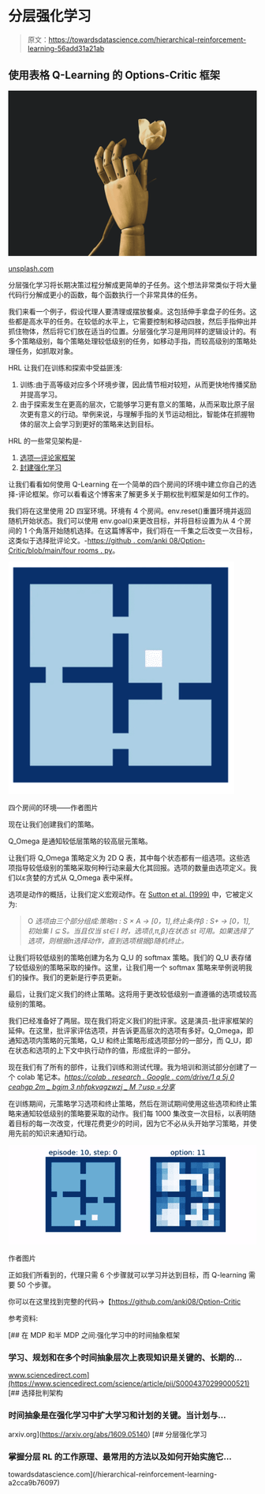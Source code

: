 # 分层强化学习

> 原文：<https://towardsdatascience.com/hierarchical-reinforcement-learning-56add31a21ab>

## 使用表格 Q-Learning 的 Options-Critic 框架

![](img/abc08d9e99c1bb2fa1b965b2a941ec25.png)

[unsplash.com](https://unsplash.com/photos/Ya2j-l92uXQ)

分层强化学习将长期决策过程分解成更简单的子任务。这个想法非常类似于将大量代码行分解成更小的函数，每个函数执行一个非常具体的任务。

我们来看一个例子，假设代理人要清理或摆放餐桌。这包括伸手拿盘子的任务。这些都是高水平的任务。在较低的水平上，它需要控制和移动四肢，然后手指伸出并抓住物体，然后将它们放在适当的位置。分层强化学习是用同样的逻辑设计的。有多个策略级别，每个策略处理较低级别的任务，如移动手指，而较高级别的策略处理任务，如抓取对象。

HRL 让我们在训练和探索中受益匪浅:

1.  训练:由于高等级对应多个环境步骤，因此情节相对较短，从而更快地传播奖励并提高学习。
2.  由于探索发生在更高的层次，它能够学习更有意义的策略，从而采取比原子层次更有意义的行动。举例来说，与理解手指的关节运动相比，智能体在抓握物体的层次上会学习到更好的策略来达到目标。

HRL 的一些常见架构是-

1.  [选项—评论家框架](https://arxiv.org/abs/1609.05140)
2.  [封建强化学习](https://proceedings.neurips.cc/paper/1992/file/d14220ee66aeec73c49038385428ec4c-Paper.pdf)

让我们看看如何使用 Q-Learning 在一个简单的四个房间的环境中建立你自己的选择-评论框架。你可以看看这个博客来了解更多关于期权批判框架是如何工作的。

我们将在这里使用 2D 四室环境。环境有 4 个房间。env.reset()重置环境并返回随机开始状态。我们可以使用 env.goal()来更改目标，并将目标设置为从 4 个房间的 1 个角落开始随机选择。在这篇博客中，我们将在一千集之后改变一次目标，这类似于选择批评论文。-[https://github . com/anki 08/Option-Critic/blob/main/four rooms . py](https://github.com/anki08/Option-Critic/blob/main/fourrooms.py)。

![](img/3f74175e0059a328dcde7297e1b72d3f.png)

四个房间的环境——作者图片

现在让我们创建我们的策略。

Q_Omega 是通知较低层策略的较高层元策略。

让我们将 Q_Omega 策略定义为 2D Q 表，其中每个状态都有一组选项。这些选项指导较低级别的策略采取何种行动来最大化其回报。选项的数量由选项定义。我们以ε贪婪的方式从 Q_Omega 表中采样。

选项是动作的概括，让我们定义宏观动作。在 [Sutton et al. (1999)](https://pdf.sciencedirectassets.com/271585/1-s2.0-S0004370200X00549/1-s2.0-S0004370299000521/main.pdf?X-Amz-Security-Token=IQoJb3JpZ2luX2VjEIP%2F%2F%2F%2F%2F%2F%2F%2F%2F%2FwEaCXVzLWVhc3QtMSJGMEQCIESLGtl5GrhhtZzdj5yqOgLrGDYmpVYXrKly71u0oGyFAiBv%2FCP50jyEYbf%2F%2BE2HfV6EW7K5zBrv5JIzFhq9uCH6Eyq9Awi8%2F%2F%2F%2F%2F%2F%2F%2F%2F%2F8BEAMaDDA1OTAwMzU0Njg2NSIMNYyrwvB33DZ1Kvq2KpED2FGegHwZmRk4sG7jfW1H78WdCz2G5%2BpEUrTz7aVuPOz0Zq0uPgCvB%2FKt%2FnIs0nxyfjamVx%2BTiEg7mXd8Kx7LV1EuFqSrFAIZnICMr5wmQowQ5D1XY%2BGCRRCgAsSi2BYqPtVpR6taAMgOwvaotyUXU0l6%2BVWE%2F5WJJEYkKdSYNhFGTLGwt0q7KtzO4B8n1BydcHuoeUmAfXptKjAQ8UFMEC2UnQNcBEz3tsN1SnC7%2BGvMi79YSxGypwzqa6SjZK1AyUQMRi%2F8whfXBereqN3ambFtnW0uGU9iuZi3MXWC3oZVQkrEmvXrqFeb21V0XZhprRG9NzDdpDmCrtuWWJsDu8XJTR8978wWKmHFPfnOMdQ6DvJ12vfy%2BwxNktNdVe8Tv61CwpYaHVU1n0D9h7VnGYjrA00XwBbdSd1HWv%2BTf88TMfRfHWi1emigaIsCFO8roZA8NOtsagNpLnKUuTrh89c1SeNGHrkyp9bKiEAe4Lztujruty1HSYm%2Bel0wUKdfpL4F%2FH7BtEHgq9bEwSiYrGYw3MzP9QU67AGxunsKSQrJkq6nGSSjWdrUrWMcvcBN6YtyOo7S5Ou%2F5s4WeZltWSkYMKa%2FbrbnLbNwvk%2BmMYUEfroS%2FNN51aaY03WfncGwo6DvX6S3llWno0E5mtLiF7x3JYXkilFnXnpcleWERzSP6ubqMLFYxyvsFAdgImdAK4DXxV89kmyht0tG%2FxQeQ1BULxqwbg8RlTIL0TTusUvCDy8Wu0zaRJpwxvwYZAWukK7VbnrGEkMZkaJ7iVs9EZBgMmw72HW7sRViY2X3qdfbJCI4Twzbx1T%2FXwhJ8RH50e0LpE%2B5CXwZIc5iHqee3pw5E7mWfA%3D%3D&X-Amz-Algorithm=AWS4-HMAC-SHA256&X-Amz-Date=20200507T112434Z&X-Amz-SignedHeaders=host&X-Amz-Expires=299&X-Amz-Credential=ASIAQ3PHCVTY2WMI6KVY%2F20200507%2Fus-east-1%2Fs3%2Faws4_request&X-Amz-Signature=fbeea06d2fffc09501375dfd3c8ccb28725cbffa5f2776ac31e8fb35278d5d0a&hash=e3cf3d3e59d1e679b1771c52c7242cfd07f5faa8a499adb416f226a1b1297e89&host=68042c943591013ac2b2430a89b270f6af2c76d8dfd086a07176afe7c76c2c61&pii=S0004370299000521&tid=spdf-d8bd98f6-5625-46bc-b78e-9f168d0a531b&sid=2d141b7d833611469889b85080d0b045cbe8gxrqb&type=client) 中，它被定义为:

> O *选项由三个部分组成:策略π : S × A → [0，1],终止条件β : S+ → [0，1],初始集 I ⊆ S。当且仅当 st∈ I 时，选项⟨I,π,β⟩在状态 st 可用。如果选择了选项，则根据π选择动作，直到选项根据β随机终止。*

让我们将较低级别的策略创建为名为 Q_U 的 softmax 策略。我们的 Q_U 表存储了较低级别的策略采取的操作。这里，让我们用一个 softmax 策略来举例说明我们的操作。我们的更新是行李员更新。

最后，让我们定义我们的终止策略。这将用于更改较低级别一直遵循的选项或较高级别的策略。

我们已经准备好了两层。现在我们将定义我们的批评家。这是演员-批评家框架的延伸。在这里，批评家评估选项，并告诉更高层次的选项有多好。Q_Omega，即通知选项内策略的元策略，Q_U 和终止策略形成选项部分的一部分，而 Q_U，即在状态和选项的上下文中执行动作的值，形成批评的一部分。

现在我们有了所有的部件，让我们训练和测试代理。我为培训和测试部分创建了一个 colab 笔记本。[*https://colab . research . Google . com/drive/1 q 5j 0 ceahgp 2m _ bgjm 3 nhfpkvqgzwzj _ M？usp =分享*](https://colab.research.google.com/drive/1q5J0CeAhGP2M_bgJM3NhFpKVqgzWzJ_M?usp=sharing)

在训练期间，元策略学习选项和终止策略，然后在测试期间使用这些选项和终止策略来通知较低级别的策略要采取的动作。我们每 1000 集改变一次目标，以表明随着目标的每一次改变，代理花费更少的时间，因为它不必从头开始学习策略，并使用先前的知识来通知行动。

![](img/c24f791eec8e1dcbd1a4c61afbf786b3.png)

作者图片

正如我们所看到的，代理只需 6 个步骤就可以学习并达到目标，而 Q-learning 需要 50 个步骤。

你可以在这里找到完整的代码→【https://github.com/anki08/Option-Critic 

参考资料:

[](https://www.sciencedirect.com/science/article/pii/S0004370299000521) [## 在 MDP 和半 MDP 之间:强化学习中的时间抽象框架

### 学习、规划和在多个时间抽象层次上表现知识是关键的、长期的…

www.sciencedirect.com](https://www.sciencedirect.com/science/article/pii/S0004370299000521) [](https://arxiv.org/abs/1609.05140) [## 选择批判架构

### 时间抽象是在强化学习中扩大学习和计划的关键。当计划与…

arxiv.org](https://arxiv.org/abs/1609.05140) [](/hierarchical-reinforcement-learning-a2cca9b76097) [## 分层强化学习

### 掌握分层 RL 的工作原理、最常用的方法以及如何开始实施它…

towardsdatascience.com](/hierarchical-reinforcement-learning-a2cca9b76097)